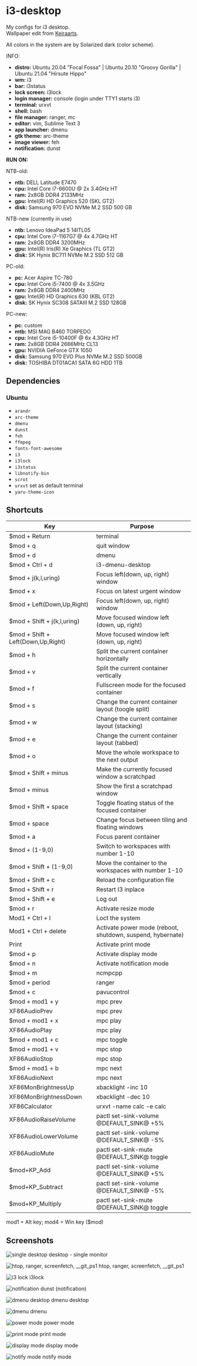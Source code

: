 # i3-desktop

My configs for i3 desktop. \
Wallpaper edit from [Keiraarts](https://www.behance.net/gallery/10698789/Isometric-Low-Poly-World).

All colors in the system are by Solarized dark (color scheme).

INFO:
* **distro:** Ubuntu 20.04 "Focal Fossa" | Ubuntu 20.10 "Groovy Gorilla" | Ubuntu 21.04 "Hirsute Hippo"
* **wm:** i3
* **bar:** i3status
* **lock screen:** i3lock
* **login manager:** console (login under TTY1 starts i3)
* **terminal:** urxvt
* **shell:** bash
* **file manager:** ranger, mc
* **editor:** vim, Sublime Text 3
* **app launcher:** dmenu
* **gtk theme:** arc-theme
* **image viewer:** feh
* **notification:** dunst

**RUN ON:**

NTB-old:
* **ntb:** DELL Latitude E7470
* **cpu:** Intel Core i7-6600U @ 2x 3.4GHz HT
* **ram:** 2x8GB DDR4 2133MHz
* **gpu:** Intel(R) HD Graphics 520 (SKL GT2)
* **disk:** Samsung 970 EVO NVMe M.2 SSD 500 GB

NTB-new (currently in use)
* **ntb:** Lenovo IdeaPad 5 14ITL05
* **cpu:** Intel Core i7-1167G7 @ 4x 4.7GHz HT
* **ram:** 2x8GB DDR4 3200MHz
* **gpu:** Intel(R) Iris(R) Xe Graphics (TL GT2)
* **disk:** SK Hynix BC711 NVMe M.2 SSD 512 GB

PC-old:
* **pc:** Acer Aspire TC-780
* **cpu:** Intel Core i5-7400 @ 4x 3.5GHz
* **ram:** 2x8GB DDR4 2400MHz
* **gpu:** Intel(R) HD Graphics 630 (KBL GT2)
* **disk:** SK Hynix SC308 SATAIII M.2 SSD 128GB

PC-new:
* **pc:** custom
* **mtb:** MSI MAG B460 TORPEDO
* **cpu:** Intel Core i5-10400F @ 6x 4.3GHz HT
* **ram:** 2x8GB DDR4 2666MHz CL13
* **gpu:** NVIDIA GeForce GTX 1050
* **disk:** Samsung 970 EVO Plus NVMe M.2 SSD 500GB
* **disk:** TOSHIBA DT01ACA1 SATA 6G HDD 1TB


## Dependencies
### Ubuntu

* `arandr`
* `arc-theme`
* `dmenu`
* `dunst`
* `feh`
* `ffmpeg`
* `fonts-font-awesome`
* `i3`
* `i3lock`
* `i3status`
* `libnotify-bin`
* `scrot`
* `urxvt` set as default terminal
* `yaru-theme-icon`


## Shortcuts

| Key                                | Purpose                                                    |
| ---------------------------------- | ---------------------------------------------------------- |
| $mod + Return                      | terminal                                                   |
| $mod + q                           | quit window                                                |
| $mod + d                           | dmenu                                                      |
| $mod + Ctrl + d                    | i3-dmenu-desktop                                           |
| $mod + j(k,l,uring)                | Focus left(down, up, right) window                         |
| $mod + x                           | Focus on latest urgent window                              |
| $mod + Left(Down,Up,Right)         | Focus left(down, up, right) window                         |
| $mod + Shift + j(k,l,uring)        | Move focused window left (down, up, right)                 |
| $mod + Shift + Left(Down,Up,Right) | Move focused window left (down, up, right)                 |
| $mod + h                           | Split the current container horizontally                   |
| $mod + v                           | Split the current container vertically                     |
| $mod + f                           | Fullscreen mode for the focused container                  |
| $mod + s                           | Change the current container layout (toogle split)         |
| $mod + w                           | Change the current container layout (stacking)             |
| $mod + e                           | Change the current container layout (tabbed)               |
| $mod + o                           | Move the whole workspace to the next output                |
| $mod + Shift + minus               | Make the currently focused window a scratchpad             |
| $mod + minus                       | Show the first a scratchpad window                         |
| $mod + Shift + space               | Toggle floating status of the focused container            |
| $mod + space                       | Change focus between tiling and floating windows           |
| $mod + a                           | Focus parent container                                     |
| $mod + (1-9,0)                     | Switch to workspaces with number 1-10                      |
| $mod + Shift + (1-9,0)             | Move the container to the workspaces with number 1-10      |
| $mod + Shift + c                   | Reload the configuration file                              |
| $mod + Shift + r                   | Restart I3 inplace                                         |
| $mod + Shift + e                   | Log out                                                    |
| $mod + r                           | Activate resize mode                                       |
| Mod1 + Ctrl + l                    | Loct the system                                            |
| Mod1 + Ctrl + delete               | Activate power mode (reboot, shutdown, suspend, hybernate) |
| Print                              | Activate print mode                                        |
| $mod + p                           | Activate display mode                                      |
| $mod + n                           | Activate notification mode                                 |
| $mod + m                           | ncmpcpp                                                    |
| $mod + period                      | ranger                                                     |
| $mod + c                           | pavucontrol                                                |
| $mod + mod1 + y                    | mpc prev                                                   |
| XF86AudioPrev                      | mpc prev                                                   |
| $mod + mod1 + x                    | mpc play                                                   |
| XF86AudioPlay                      | mpc play                                                   |
| $mod + mod1 + c                    | mpc toggle                                                 |
| $mod + mod1 + v                    | mpc stop                                                   |
| XF86AudioStop                      | mpc stop                                                   |
| $mod + mod1 + b                    | mpc next                                                   |
| XF86AudioNext                      | mpc next                                                   |
| XF86MonBrightnessUp                | xbacklight -inc 10                                         |
| XF86MonBrightnessDown              | xbacklight -dec 10                                         |
| XF86Calculator                     | urxvt -name calc -e calc                                   |
| XF86AudioRaiseVolume               | pactl set-sink-volume @DEFAULT_SINK@ +5%                   |
| XF86AudioLowerVolume               | pactl set-sink-volume @DEFAULT_SINK@ -5%                   |
| XF86AudioMute                      | pactl set-sink-mute @DEFAULT_SINK@ toggle                  |
| $mod+KP_Add                        | pactl set-sink-volume @DEFAULT_SINK@ +5%                   |
| $mod+KP_Subtract                   | pactl set-sink-volume @DEFAULT_SINK@ -5%                   |
| $mod+KP_Multiply                   | pactl set-sink-mute @DEFAULT_SINK@ toggle                  |

mod1 = Alt key; mod4 = Win key ($mod)


## Screenshots
![single desktop](screenshots/desktop_single_monitor.png)
desktop - single monitor

![htop, ranger, screenfetch, \_\_git\_ps1](screenshots/htop_ranger_screenfetch_gitps1.png)
htop, ranger, screenfetch, __git_ps1

![i3 lock](screenshots/i3lock.png)
i3lock

![notification](screenshots/notification.png)
dunst (notification)

![dmenu desktop](screenshots/dmenu_desktop.png)
dmenu desktop

![dmenu](screenshots/dmenu.png)
dmenu

![power mode](screenshots/mode_power.png)
power mode

![print mode](screenshots/mode_print.png)
print mode

![display mode](screenshots/mode_display.png)
display mode

![notify mode](screenshots/mode_notify.png)
notify mode
